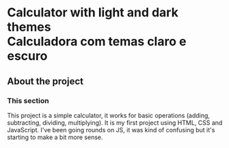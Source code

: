 <h1>Calculator with light and dark themes </br>
Calculadora com temas claro e escuro </h1>

<h2>About the project</h2>
<h3>This section</h3>
This project is a simple calculator, it works for basic operations (adding, subtracting, dividing, multiplying).
It is my first project using HTML, CSS and JavaScript. I've been going rounds on JS, it was kind of confusing but it's starting to make a bit more sense.